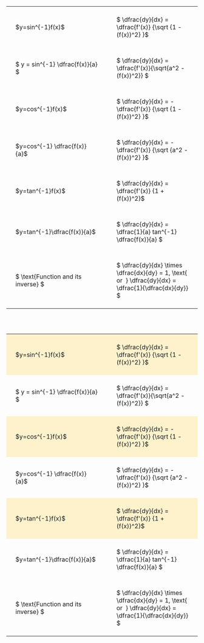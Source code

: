 ---
---

#  
<br>
<style type="text/css">
#T_b695d th.col_heading {
  text-align: left;
  font-size: 1em;
}
#T_b695d td {
  text-align: left;
  font-size: 1em;
  padding: 1.5em;
}
#T_b695d_row0_col0, #T_b695d_row1_col0, #T_b695d_row2_col0, #T_b695d_row3_col0, #T_b695d_row4_col0, #T_b695d_row5_col0, #T_b695d_row6_col0 {
  width: 300px;
  white-space: pre-wrap;
}
#T_b695d_row0_col1, #T_b695d_row1_col1, #T_b695d_row2_col1, #T_b695d_row3_col1, #T_b695d_row4_col1, #T_b695d_row5_col1, #T_b695d_row6_col1 {
  width: 400px;
  white-space: pre-wrap;
}
</style>
<table id="T_b695d">
  <thead>
  </thead>
  <tbody>
    <tr>
      <td id="T_b695d_row0_col0" class="data row0 col0" >$y=sin^{-1}f(x)$</td>
      <td id="T_b695d_row0_col1" class="data row0 col1" >$ \dfrac{dy}{dx} = \dfrac{f'(x)} {\sqrt {1 - (f(x))^2} }$</td>
    </tr>
    <tr>
      <td id="T_b695d_row1_col0" class="data row1 col0" >$ y = sin^{-1} \dfrac{f(x)}{a} $</td>
      <td id="T_b695d_row1_col1" class="data row1 col1" >$ \dfrac{dy}{dx} = \dfrac{f'(x)}{\sqrt{a^2 - (f(x))^2}} $</td>
    </tr>
    <tr>
      <td id="T_b695d_row2_col0" class="data row2 col0" >$y=cos^{-1}f(x)$</td>
      <td id="T_b695d_row2_col1" class="data row2 col1" >$ \dfrac{dy}{dx} = - \dfrac{f'(x)} {\sqrt {1 - (f(x))^2} }$</td>
    </tr>
    <tr>
      <td id="T_b695d_row3_col0" class="data row3 col0" >$y=cos^{-1} \dfrac{f(x)}{a}$</td>
      <td id="T_b695d_row3_col1" class="data row3 col1" >$ \dfrac{dy}{dx} = - \dfrac{f'(x)} {\sqrt {a^2 - (f(x))^2} }$</td>
    </tr>
    <tr>
      <td id="T_b695d_row4_col0" class="data row4 col0" >$y=tan^{-1}f(x)$</td>
      <td id="T_b695d_row4_col1" class="data row4 col1" >$ \dfrac{dy}{dx} = \dfrac{f'(x)} {1 + (f(x))^2}$</td>
    </tr>
    <tr>
      <td id="T_b695d_row5_col0" class="data row5 col0" >$y=tan^{-1}\dfrac{f(x)}{a}$</td>
      <td id="T_b695d_row5_col1" class="data row5 col1" >$ \dfrac{dy}{dx} =  \dfrac{1}{a} tan^{-1} \dfrac{f(x)}{a} $</td>
    </tr>
    <tr>
      <td id="T_b695d_row6_col0" class="data row6 col0" >$ \text{Function and its inverse} $</td>
      <td id="T_b695d_row6_col1" class="data row6 col1" >$ \dfrac{dy}{dx} \times \dfrac{dx}{dy} = 1, \text{  or  } \dfrac{dy}{dx} = \dfrac{1}{\dfrac{dx}{dy}} $</td>
    </tr>
  </tbody>
</table>

<br><br>
<style type="text/css">
#T_84428 th.col_heading {
  text-align: left;
  font-size: 1em;
}
#T_84428 td {
  text-align: left;
  font-size: 1em;
  padding: 1.5em;
}
#T_84428_row0_col0, #T_84428_row2_col0, #T_84428_row4_col0 {
  width: 300px;
  background-color: rgba(255,194,10, 0.2);
  white-space: pre-wrap;
}
#T_84428_row0_col1, #T_84428_row2_col1, #T_84428_row4_col1 {
  width: 400px;
  background-color: rgba(255,194,10, 0.2);
  white-space: pre-wrap;
}
#T_84428_row1_col0, #T_84428_row3_col0, #T_84428_row5_col0, #T_84428_row6_col0 {
  width: 300px;
  white-space: pre-wrap;
}
#T_84428_row1_col1, #T_84428_row3_col1, #T_84428_row5_col1, #T_84428_row6_col1 {
  width: 400px;
  white-space: pre-wrap;
}
</style>
<table id="T_84428">
  <thead>
  </thead>
  <tbody>
    <tr>
      <td id="T_84428_row0_col0" class="data row0 col0" >$y=sin^{-1}f(x)$</td>
      <td id="T_84428_row0_col1" class="data row0 col1" >$ \dfrac{dy}{dx} = \dfrac{f'(x)} {\sqrt {1 - (f(x))^2} }$</td>
    </tr>
    <tr>
      <td id="T_84428_row1_col0" class="data row1 col0" >$ y = sin^{-1} \dfrac{f(x)}{a} $</td>
      <td id="T_84428_row1_col1" class="data row1 col1" >$ \dfrac{dy}{dx} = \dfrac{f'(x)}{\sqrt{a^2 - (f(x))^2}} $</td>
    </tr>
    <tr>
      <td id="T_84428_row2_col0" class="data row2 col0" >$y=cos^{-1}f(x)$</td>
      <td id="T_84428_row2_col1" class="data row2 col1" >$ \dfrac{dy}{dx} = - \dfrac{f'(x)} {\sqrt {1 - (f(x))^2} }$</td>
    </tr>
    <tr>
      <td id="T_84428_row3_col0" class="data row3 col0" >$y=cos^{-1} \dfrac{f(x)}{a}$</td>
      <td id="T_84428_row3_col1" class="data row3 col1" >$ \dfrac{dy}{dx} = - \dfrac{f'(x)} {\sqrt {a^2 - (f(x))^2} }$</td>
    </tr>
    <tr>
      <td id="T_84428_row4_col0" class="data row4 col0" >$y=tan^{-1}f(x)$</td>
      <td id="T_84428_row4_col1" class="data row4 col1" >$ \dfrac{dy}{dx} = \dfrac{f'(x)} {1 + (f(x))^2}$</td>
    </tr>
    <tr>
      <td id="T_84428_row5_col0" class="data row5 col0" >$y=tan^{-1}\dfrac{f(x)}{a}$</td>
      <td id="T_84428_row5_col1" class="data row5 col1" >$ \dfrac{dy}{dx} =  \dfrac{1}{a} tan^{-1} \dfrac{f(x)}{a} $</td>
    </tr>
    <tr>
      <td id="T_84428_row6_col0" class="data row6 col0" >$ \text{Function and its inverse} $</td>
      <td id="T_84428_row6_col1" class="data row6 col1" >$ \dfrac{dy}{dx} \times \dfrac{dx}{dy} = 1, \text{  or  } \dfrac{dy}{dx} = \dfrac{1}{\dfrac{dx}{dy}} $</td>
    </tr>
  </tbody>
</table>
